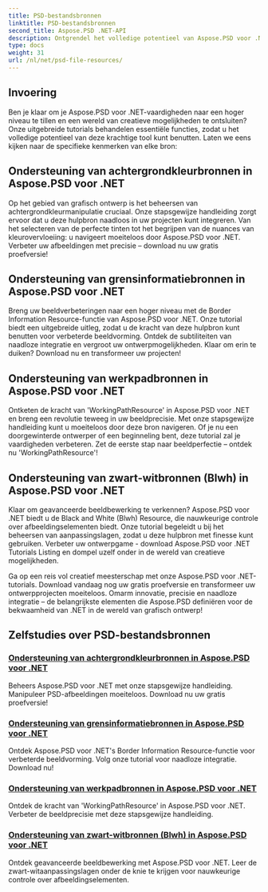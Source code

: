 ```yaml
---
title: PSD-bestandsbronnen
linktitle: PSD-bestandsbronnen
second_title: Aspose.PSD .NET-API
description: Ontgrendel het volledige potentieel van Aspose.PSD voor .NET met onze tutorials. Beheers achtergrondkleur, randinformatie, werkpad en zwart-witbronnen naadloos.
type: docs
weight: 31
url: /nl/net/psd-file-resources/
---
```


## Invoering

Ben je klaar om je Aspose.PSD voor .NET-vaardigheden naar een hoger niveau te tillen en een wereld van creatieve mogelijkheden te ontsluiten? Onze uitgebreide tutorials behandelen essentiële functies, zodat u het volledige potentieel van deze krachtige tool kunt benutten. Laten we eens kijken naar de specifieke kenmerken van elke bron:

## Ondersteuning van achtergrondkleurbronnen in Aspose.PSD voor .NET

Op het gebied van grafisch ontwerp is het beheersen van achtergrondkleurmanipulatie cruciaal. Onze stapsgewijze handleiding zorgt ervoor dat u deze hulpbron naadloos in uw projecten kunt integreren. Van het selecteren van de perfecte tinten tot het begrijpen van de nuances van kleurovervloeiing: u navigeert moeiteloos door Aspose.PSD voor .NET. Verbeter uw afbeeldingen met precisie – download nu uw gratis proefversie!

## Ondersteuning van grensinformatiebronnen in Aspose.PSD voor .NET

Breng uw beeldverbeteringen naar een hoger niveau met de Border Information Resource-functie van Aspose.PSD voor .NET. Onze tutorial biedt een uitgebreide uitleg, zodat u de kracht van deze hulpbron kunt benutten voor verbeterde beeldvorming. Ontdek de subtiliteiten van naadloze integratie en vergroot uw ontwerpmogelijkheden. Klaar om erin te duiken? Download nu en transformeer uw projecten!

## Ondersteuning van werkpadbronnen in Aspose.PSD voor .NET

Ontketen de kracht van 'WorkingPathResource' in Aspose.PSD voor .NET en breng een revolutie teweeg in uw beeldprecisie. Met onze stapsgewijze handleiding kunt u moeiteloos door deze bron navigeren. Of je nu een doorgewinterde ontwerper of een beginneling bent, deze tutorial zal je vaardigheden verbeteren. Zet de eerste stap naar beeldperfectie – ontdek nu 'WorkingPathResource'!

## Ondersteuning van zwart-witbronnen (Blwh) in Aspose.PSD voor .NET

Klaar om geavanceerde beeldbewerking te verkennen? Aspose.PSD voor .NET biedt u de Black and White (Blwh) Resource, die nauwkeurige controle over afbeeldingselementen biedt. Onze tutorial begeleidt u bij het beheersen van aanpassingslagen, zodat u deze hulpbron met finesse kunt gebruiken. Verbeter uw ontwerpgame - download Aspose.PSD voor .NET Tutorials Listing en dompel uzelf onder in de wereld van creatieve mogelijkheden.

Ga op een reis vol creatief meesterschap met onze Aspose.PSD voor .NET-tutorials. Download vandaag nog uw gratis proefversie en transformeer uw ontwerpprojecten moeiteloos. Omarm innovatie, precisie en naadloze integratie – de belangrijkste elementen die Aspose.PSD definiëren voor de bekwaamheid van .NET in de wereld van grafisch ontwerp!

## Zelfstudies over PSD-bestandsbronnen
### [Ondersteuning van achtergrondkleurbronnen in Aspose.PSD voor .NET](./supporting-background-color-resource/)
Beheers Aspose.PSD voor .NET met onze stapsgewijze handleiding. Manipuleer PSD-afbeeldingen moeiteloos. Download nu uw gratis proefversie!
### [Ondersteuning van grensinformatiebronnen in Aspose.PSD voor .NET](./supporting-border-information-resource/)
Ontdek Aspose.PSD voor .NET's Border Information Resource-functie voor verbeterde beeldvorming. Volg onze tutorial voor naadloze integratie. Download nu!
### [Ondersteuning van werkpadbronnen in Aspose.PSD voor .NET](./supporting-working-path-resource/)
Ontdek de kracht van 'WorkingPathResource' in Aspose.PSD voor .NET. Verbeter de beeldprecisie met deze stapsgewijze handleiding.
### [Ondersteuning van zwart-witbronnen (Blwh) in Aspose.PSD voor .NET](./supporting-black-and-white-blwh-resource/)
Ontdek geavanceerde beeldbewerking met Aspose.PSD voor .NET. Leer de zwart-witaanpassingslagen onder de knie te krijgen voor nauwkeurige controle over afbeeldingselementen.